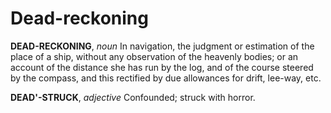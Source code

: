 # Dead-reckoning

**DEAD-RECKONING**, _noun_ In navigation, the judgment or estimation of the place of a ship, without any observation of the heavenly bodies; or an account of the distance she has run by the log, and of the course steered by the compass, and this rectified by due allowances for drift, lee-way, etc.

**DEAD'-STRUCK**, _adjective_ Confounded; struck with horror.